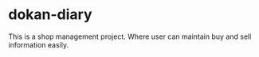 # dokan-diary
 This is a shop management project. Where user can maintain buy and sell information easily.
